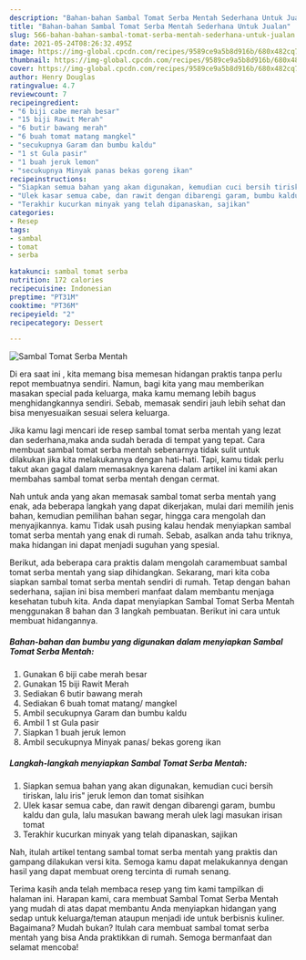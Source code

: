 ```yaml
---
description: "Bahan-bahan Sambal Tomat Serba Mentah Sederhana Untuk Jualan"
title: "Bahan-bahan Sambal Tomat Serba Mentah Sederhana Untuk Jualan"
slug: 566-bahan-bahan-sambal-tomat-serba-mentah-sederhana-untuk-jualan
date: 2021-05-24T08:26:32.495Z
image: https://img-global.cpcdn.com/recipes/9589ce9a5b8d916b/680x482cq70/sambal-tomat-serba-mentah-foto-resep-utama.jpg
thumbnail: https://img-global.cpcdn.com/recipes/9589ce9a5b8d916b/680x482cq70/sambal-tomat-serba-mentah-foto-resep-utama.jpg
cover: https://img-global.cpcdn.com/recipes/9589ce9a5b8d916b/680x482cq70/sambal-tomat-serba-mentah-foto-resep-utama.jpg
author: Henry Douglas
ratingvalue: 4.7
reviewcount: 7
recipeingredient:
- "6 biji cabe merah besar"
- "15 biji Rawit Merah"
- "6 butir bawang merah"
- "6 buah tomat matang mangkel"
- "secukupnya Garam dan bumbu kaldu"
- "1 st Gula pasir"
- "1 buah jeruk lemon"
- "secukupnya Minyak panas bekas goreng ikan"
recipeinstructions:
- "Siapkan semua bahan yang akan digunakan, kemudian cuci bersih tiriskan, lalu iris&#34; jeruk lemon dan tomat sisihkan"
- "Ulek kasar semua cabe, dan rawit dengan dibarengi garam, bumbu kaldu dan gula, lalu masukan bawang merah ulek lagi masukan irisan tomat"
- "Terakhir kucurkan minyak yang telah dipanaskan, sajikan"
categories:
- Resep
tags:
- sambal
- tomat
- serba

katakunci: sambal tomat serba 
nutrition: 172 calories
recipecuisine: Indonesian
preptime: "PT31M"
cooktime: "PT36M"
recipeyield: "2"
recipecategory: Dessert

---
```



![Sambal Tomat Serba Mentah](https://img-global.cpcdn.com/recipes/9589ce9a5b8d916b/680x482cq70/sambal-tomat-serba-mentah-foto-resep-utama.jpg)

Di era  saat ini , kita memang bisa memesan hidangan praktis tanpa perlu repot membuatnya sendiri. Namun, bagi kita yang mau memberikan masakan special pada keluarga, maka kamu memang lebih bagus menghidangkannya sendiri. Sebab, memasak sendiri jauh lebih sehat dan bisa menyesuaikan sesuai selera keluarga.

Jika kamu lagi mencari ide resep sambal tomat serba mentah yang lezat dan sederhana,maka anda sudah berada di tempat yang tepat. Cara membuat sambal tomat serba mentah  sebenarnya tidak sulit untuk dilakukan jika kita melakukannya dengan hati-hati. Tapi, kamu tidak perlu takut akan gagal dalam memasaknya 
karena dalam artikel ini kami akan membahas sambal tomat serba mentah dengan cermat.  



Nah untuk anda yang akan memasak sambal tomat serba mentah yang enak, ada beberapa langkah yang dapat dikerjakan, mulai dari memilih jenis bahan, kemudian pemilihan bahan segar, hingga cara mengolah dan menyajikannya. kamu Tidak usah pusing kalau hendak menyiapkan sambal tomat serba mentah yang enak di rumah. Sebab, asalkan anda  tahu triknya, maka hidangan ini dapat menjadi suguhan yang spesial.

Berikut, ada beberapa cara praktis  dalam mengolah caramembuat sambal tomat serba mentah yang siap dihidangkan. Sekarang, mari kita coba siapkan sambal tomat serba mentah sendiri di rumah. Tetap dengan bahan sederhana, sajian ini bisa memberi manfaat dalam membantu menjaga kesehatan tubuh kita. Anda dapat menyiapkan Sambal Tomat Serba Mentah menggunakan 8 bahan dan 3 langkah pembuatan. Berikut ini cara untuk membuat hidangannya.

<!--inarticleads1-->

##### Bahan-bahan dan bumbu yang digunakan dalam menyiapkan Sambal Tomat Serba Mentah:

1. Gunakan 6 biji cabe merah besar
1. Gunakan 15 biji Rawit Merah
1. Sediakan 6 butir bawang merah
1. Sediakan 6 buah tomat matang/ mangkel
1. Ambil secukupnya Garam dan bumbu kaldu
1. Ambil 1 st Gula pasir
1. Siapkan 1 buah jeruk lemon
1. Ambil secukupnya Minyak panas/ bekas goreng ikan




<!--inarticleads2-->

##### Langkah-langkah menyiapkan Sambal Tomat Serba Mentah:

1. Siapkan semua bahan yang akan digunakan, kemudian cuci bersih tiriskan, lalu iris&#34; jeruk lemon dan tomat sisihkan
1. Ulek kasar semua cabe, dan rawit dengan dibarengi garam, bumbu kaldu dan gula, lalu masukan bawang merah ulek lagi masukan irisan tomat
1. Terakhir kucurkan minyak yang telah dipanaskan, sajikan




Nah, itulah artikel tentang  sambal tomat serba mentah  yang praktis dan gampang dilakukan versi kita. Semoga kamu dapat melakukannya dengan hasil yang dapat membuat oreng tercinta di rumah senang. 

Terima kasih anda telah membaca resep yang tim kami tampilkan di halaman ini. Harapan kami, cara membuat  Sambal Tomat Serba Mentah yang mudah di atas dapat membantu Anda menyiapkan hidangan yang sedap untuk keluarga/teman ataupun menjadi ide untuk berbisnis kuliner. Bagaimana? Mudah bukan? Itulah cara membuat sambal tomat serba mentah yang bisa Anda praktikkan di rumah. Semoga bermanfaat dan selamat mencoba!


